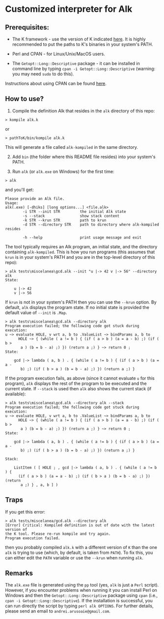 Customized interpreter for Alk
==============================

Prerequisites:
-------------

* The K framework - use the version of K indicated [here](https://github.com/alk-language/k-semantics).
  It is highly recommended to put the paths to K's binaries in your system's PATH.

* Perl and CPAN - for Linux/Unix/MacOS users.
* The `Getopt::Long::Descriptive` package - it can be installed in command line by typing `cpan -i Getopt::Long::Descriptive` (warning: you may need `sudo` to do this). 

Instructions about using CPAN can be found [here](http://www.cpan.org/modules/INSTALL.html).

How to use?
-----------

1. Compile the definition Alk that resides in the `alk` directory of this repo:

```> kompile alk.k```

or 

```> pathToK/bin/kompile alk.k```

This will generate a file called `alk-kompiled` in the same directory.

2. Add `bin` (the folder where this README file resides) into your system's PATH.

3. Run `alk` (or `alk.exe` on Windows) for the first time:

```> alk```

and you'll get:
```
Please provide an Alk file.
Usage:
alk(.exe) [-dhiks] [long options...] <file.alk>
        -i STR --init STR         the initial Alk state
        -s --stack                show stack content
        -k STR --krun STR         path to krun
        -d STR --directory STR    path to directory where alk-kompiled resides

        -h --help                 print usage message and exit
```

The tool typically requires an Alk program, an initial state, and the directory containing `alk-kompiled`. 
This is how you run programs (this assumes that `krun` is in your system's PATH and you are in the top-level directory of this repo):

```
> alk tests\miscelanea\gcd.alk --init "u |-> 42 v |-> 56" --directory alk
State:

    u |-> 42
    v |-> 56
```

If `krun` is not in your system's PATH then you can use the `--krun` option.
By default, `alk` displays the program state. If no initial state is provided the default value of `--init` is `.Map`.

```
> alk tests\miscelanea\gcd.alk --directory alk
Program execution failed; the following code got stuck during execution:
u ~> evaluate HOLE, v wrt a, b to .ValueList ~> bindParams a, b to
      HOLE ~> { (while ( a != b ) { (if ( a > b ) (a = a - b) ;) (if ( b >
       a ) (b = b - a) ;) }) (return a ;) } ~> return 0 ;
State:

    gcd |-> lambda ( a, b ) . { (while ( a != b ) { (if ( a > b ) (a = a -
       b) ;) (if ( b > a ) (b = b - a) ;) }) (return a ;) }
```

If the program execution fails, as above (since it cannot evaluate `u` for this program), `alk` displays the rest of the program to be executed and the current state.
If `--stack` is used then `alk` also shows the current stack (if available):

```
> alk tests\miscelanea\gcd.alk --directory alk --stack
Program execution failed; the following code got stuck during execution:
u ~> evaluate HOLE, v wrt a, b to .ValueList ~> bindParams a, b to
      HOLE ~> { (while ( a != b ) { (if ( a > b ) (a = a - b) ;) (if ( b >
       a ) (b = b - a) ;) }) (return a ;) } ~> return 0 ;
State:

    gcd |-> lambda ( a, b ) . { (while ( a != b ) { (if ( a > b ) (a = a -
       b) ;) (if ( b > a ) (b = b - a) ;) }) (return a ;) }

Stack:

    ListItem ( [ HOLE ; , gcd |-> lambda ( a, b ) . { (while ( a != b ) {
      (if ( a > b ) (a = a - b) ;) (if ( b > a ) (b = b - a) ;) }) (return
       a ;) } , a, b ] )
```

Traps
-----

If you get this error:
```
> alk tests/miscelanea/gcd.alk --directory alk 
[Error] Critical: Kompiled definition is out of date with the latest version of
the K tool. Please re-run kompile and try again.
Program execution failed.
```
then you probably compiled `alk.k` with a different version of `K` than the one `alk` is trying to use (which, by default, is taken from `PATH`). To fix this, you can either edit the `PATH` variable or use the `--krun` when running `alk`.


Remarks
-------

The `alk.exe` file is generated using the `pp` tool (yes, `alk` is just a `Perl` script). 
However, if you encounter problems when running it you can install Perl on Windows and then the `Getopt::Long::Descriptive` package using `cpan` (i.e., `cpan -i Getopt::Long::Descriptive`). 
If the installation is successful, you can run directly the script by typing `perl alk OPTIONS`. For further details, please send an email to `andrei.arusoaie@gmail.com`.
